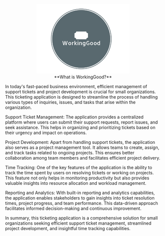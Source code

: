 <div align="center">
    <img src="assets/logo.png" width="300">
</div>

<div align="center">
**What is WorkingGood?**
</div>

<div aling="center">

In today's fast-paced business environment, efficient management of support tickets and project development is crucial for small organizations. This ticketing application is designed to streamline the process of handling various types of inquiries, issues, and tasks that arise within the organization.

Support Ticket Management: The application provides a centralized platform where users can submit their support requests, report issues, and seek assistance. This helps in organizing and prioritizing tickets based on their urgency and impact on operations.

Project Development: Apart from handling support tickets, the application also serves as a project management tool. It allows teams to create, assign, and track tasks related to ongoing projects. This ensures better collaboration among team members and facilitates efficient project delivery.

Time Tracking: One of the key features of the application is the ability to track the time spent by users on resolving tickets or working on projects. This feature not only helps in monitoring productivity but also provides valuable insights into resource allocation and workload management.

Reporting and Analytics: With built-in reporting and analytics capabilities, the application enables stakeholders to gain insights into ticket resolution times, project progress, and team performance. This data-driven approach facilitates informed decision-making and continuous improvement.

In summary, this ticketing application is a comprehensive solution for small organizations seeking efficient support ticket management, streamlined project development, and insightful time tracking capabilities.
</div>